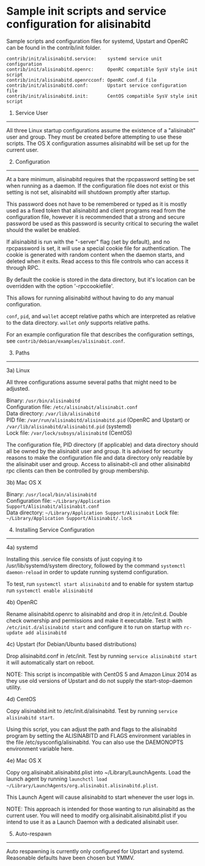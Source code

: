 Sample init scripts and service configuration for alisinabitd
==========================================================

Sample scripts and configuration files for systemd, Upstart and OpenRC
can be found in the contrib/init folder.

    contrib/init/alisinabitd.service:    systemd service unit configuration
    contrib/init/alisinabitd.openrc:     OpenRC compatible SysV style init script
    contrib/init/alisinabitd.openrcconf: OpenRC conf.d file
    contrib/init/alisinabitd.conf:       Upstart service configuration file
    contrib/init/alisinabitd.init:       CentOS compatible SysV style init script

1. Service User
---------------------------------

All three Linux startup configurations assume the existence of a "alisinabit" user
and group.  They must be created before attempting to use these scripts.
The OS X configuration assumes alisinabitd will be set up for the current user.

2. Configuration
---------------------------------

At a bare minimum, alisinabitd requires that the rpcpassword setting be set
when running as a daemon.  If the configuration file does not exist or this
setting is not set, alisinabitd will shutdown promptly after startup.

This password does not have to be remembered or typed as it is mostly used
as a fixed token that alisinabitd and client programs read from the configuration
file, however it is recommended that a strong and secure password be used
as this password is security critical to securing the wallet should the
wallet be enabled.

If alisinabitd is run with the "-server" flag (set by default), and no rpcpassword is set,
it will use a special cookie file for authentication. The cookie is generated with random
content when the daemon starts, and deleted when it exits. Read access to this file
controls who can access it through RPC.

By default the cookie is stored in the data directory, but it's location can be overridden
with the option '-rpccookiefile'.

This allows for running alisinabitd without having to do any manual configuration.

`conf`, `pid`, and `wallet` accept relative paths which are interpreted as
relative to the data directory. `wallet` *only* supports relative paths.

For an example configuration file that describes the configuration settings,
see `contrib/debian/examples/alisinabit.conf`.

3. Paths
---------------------------------

3a) Linux

All three configurations assume several paths that might need to be adjusted.

Binary:              `/usr/bin/alisinabitd`  
Configuration file:  `/etc/alisinabit/alisinabit.conf`  
Data directory:      `/var/lib/alisinabitd`  
PID file:            `/var/run/alisinabitd/alisinabitd.pid` (OpenRC and Upstart) or `/var/lib/alisinabitd/alisinabitd.pid` (systemd)  
Lock file:           `/var/lock/subsys/alisinabitd` (CentOS)  

The configuration file, PID directory (if applicable) and data directory
should all be owned by the alisinabit user and group.  It is advised for security
reasons to make the configuration file and data directory only readable by the
alisinabit user and group.  Access to alisinabit-cli and other alisinabitd rpc clients
can then be controlled by group membership.

3b) Mac OS X

Binary:              `/usr/local/bin/alisinabitd`  
Configuration file:  `~/Library/Application Support/Alisinabit/alisinabit.conf`  
Data directory:      `~/Library/Application Support/Alisinabit`
Lock file:           `~/Library/Application Support/Alisinabit/.lock`

4. Installing Service Configuration
-----------------------------------

4a) systemd

Installing this .service file consists of just copying it to
/usr/lib/systemd/system directory, followed by the command
`systemctl daemon-reload` in order to update running systemd configuration.

To test, run `systemctl start alisinabitd` and to enable for system startup run
`systemctl enable alisinabitd`

4b) OpenRC

Rename alisinabitd.openrc to alisinabitd and drop it in /etc/init.d.  Double
check ownership and permissions and make it executable.  Test it with
`/etc/init.d/alisinabitd start` and configure it to run on startup with
`rc-update add alisinabitd`

4c) Upstart (for Debian/Ubuntu based distributions)

Drop alisinabitd.conf in /etc/init.  Test by running `service alisinabitd start`
it will automatically start on reboot.

NOTE: This script is incompatible with CentOS 5 and Amazon Linux 2014 as they
use old versions of Upstart and do not supply the start-stop-daemon utility.

4d) CentOS

Copy alisinabitd.init to /etc/init.d/alisinabitd. Test by running `service alisinabitd start`.

Using this script, you can adjust the path and flags to the alisinabitd program by
setting the ALISINABITD and FLAGS environment variables in the file
/etc/sysconfig/alisinabitd. You can also use the DAEMONOPTS environment variable here.

4e) Mac OS X

Copy org.alisinabit.alisinabitd.plist into ~/Library/LaunchAgents. Load the launch agent by
running `launchctl load ~/Library/LaunchAgents/org.alisinabit.alisinabitd.plist`.

This Launch Agent will cause alisinabitd to start whenever the user logs in.

NOTE: This approach is intended for those wanting to run alisinabitd as the current user.
You will need to modify org.alisinabit.alisinabitd.plist if you intend to use it as a
Launch Daemon with a dedicated alisinabit user.

5. Auto-respawn
-----------------------------------

Auto respawning is currently only configured for Upstart and systemd.
Reasonable defaults have been chosen but YMMV.
